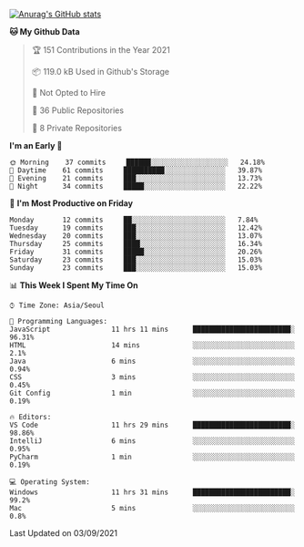 
<!--
**BHyeonKim/BHyeonKim** is a ✨ _special_ ✨ repository because its `README.md` (this file) appears on your GitHub profile.

Here are some ideas to get you started:

- 🔭 I’m currently working on ...
- 🌱 I’m currently learning ...
- 👯 I’m looking to collaborate on ...
- 🤔 I’m looking for help with ...
- 💬 Ask me about ...
- 📫 How to reach me: ...
- 😄 Pronouns: ...
- ⚡ Fun fact: ...
-->
[![Anurag's GitHub stats](https://github-readme-stats.vercel.app/api?username=BHyeonKim&show_icons=true&theme=dark)
](https://github.com/anuraghazra/github-readme-stats)
<!--START_SECTION:waka-->
**🐱 My Github Data** 

> 🏆 151 Contributions in the Year 2021
 > 
> 📦 119.0 kB Used in Github's Storage 
 > 
> 🚫 Not Opted to Hire
 > 
> 📜 36 Public Repositories 
 > 
> 🔑 8 Private Repositories  
 > 
**I'm an Early 🐤** 

```text
🌞 Morning    37 commits     ██████░░░░░░░░░░░░░░░░░░░   24.18% 
🌆 Daytime    61 commits     ██████████░░░░░░░░░░░░░░░   39.87% 
🌃 Evening    21 commits     ███░░░░░░░░░░░░░░░░░░░░░░   13.73% 
🌙 Night      34 commits     █████░░░░░░░░░░░░░░░░░░░░   22.22%

```
📅 **I'm Most Productive on Friday** 

```text
Monday       12 commits     ██░░░░░░░░░░░░░░░░░░░░░░░   7.84% 
Tuesday      19 commits     ███░░░░░░░░░░░░░░░░░░░░░░   12.42% 
Wednesday    20 commits     ███░░░░░░░░░░░░░░░░░░░░░░   13.07% 
Thursday     25 commits     ████░░░░░░░░░░░░░░░░░░░░░   16.34% 
Friday       31 commits     █████░░░░░░░░░░░░░░░░░░░░   20.26% 
Saturday     23 commits     ███░░░░░░░░░░░░░░░░░░░░░░   15.03% 
Sunday       23 commits     ███░░░░░░░░░░░░░░░░░░░░░░   15.03%

```


📊 **This Week I Spent My Time On** 

```text
⌚︎ Time Zone: Asia/Seoul

💬 Programming Languages: 
JavaScript               11 hrs 11 mins      ████████████████████████░   96.31% 
HTML                     14 mins             ░░░░░░░░░░░░░░░░░░░░░░░░░   2.1% 
Java                     6 mins              ░░░░░░░░░░░░░░░░░░░░░░░░░   0.94% 
CSS                      3 mins              ░░░░░░░░░░░░░░░░░░░░░░░░░   0.45% 
Git Config               1 min               ░░░░░░░░░░░░░░░░░░░░░░░░░   0.19%

🔥 Editors: 
VS Code                  11 hrs 29 mins      ████████████████████████░   98.86% 
IntelliJ                 6 mins              ░░░░░░░░░░░░░░░░░░░░░░░░░   0.95% 
PyCharm                  1 min               ░░░░░░░░░░░░░░░░░░░░░░░░░   0.19%

💻 Operating System: 
Windows                  11 hrs 31 mins      ████████████████████████░   99.2% 
Mac                      5 mins              ░░░░░░░░░░░░░░░░░░░░░░░░░   0.8%

```


 Last Updated on 03/09/2021
<!--END_SECTION:waka-->

